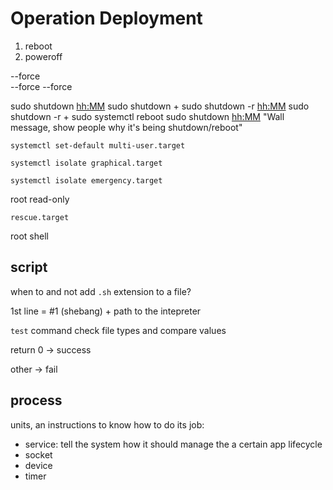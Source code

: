 # Operation Deployment

1. reboot
2. poweroff

--force \
--force --force

sudo shutdown <hh:MM>
sudo shutdown +<mins>
sudo shutdown -r <hh:MM>
sudo shutdown -r +<mins>
sudo systemctl reboot
sudo shutdown <hh:MM> "Wall message, show people why it's being shutdown/reboot"

`systemctl set-default multi-user.target`

`systemctl isolate graphical.target`

`systemctl isolate emergency.target`

root read-only

`rescue.target`

root shell

## script

when to and not add `.sh` extension to a file?

1st line = #1 (shebang) + path to the intepreter

`test` command check file types and compare values

return 0 -> success

other -> fail

## process

units, an instructions to know how to do its job:

- service: tell the system how it should manage the a certain app lifecycle
- socket
- device
- timer

